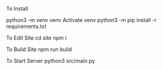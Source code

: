 To Install

python3 -m venv venv
Activate venv
python3 -m pip install -r requirements.txt

To Edit Site
cd site
npm i

To Build Site
npm run build

To Start Server
python3 src/main.py
